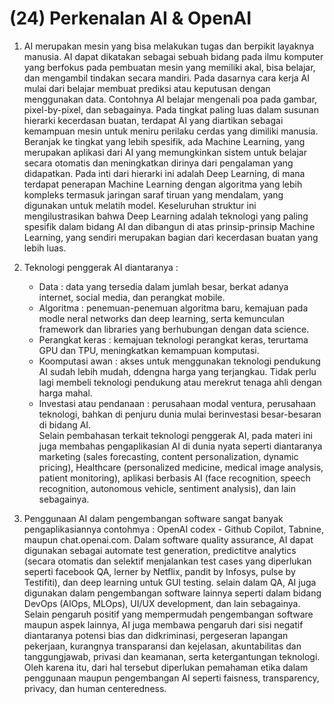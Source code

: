 # (24) Perkenalan AI & OpenAI

1. AI merupakan mesin yang bisa melakukan tugas dan berpikit layaknya manusia. AI dapat dikatakan sebagai sebuah bidang pada ilmu komputer yang berfokus pada pembuatan mesin yang memiliki akal, bisa belajar, dan mengambil tindakan secara mandiri. Pada dasarnya cara kerja AI mulai dari belajar membuat prediksi atau keputusan dengan menggunakan data. Contohnya AI belajar mengenali poa pada gambar, pixel-by-pixel, dan sebagainya. Pada tingkat paling luas dalam susunan hierarki kecerdasan buatan, terdapat AI yang diartikan sebagai kemampuan mesin untuk meniru perilaku cerdas yang dimiliki manusia. Beranjak ke tingkat yang lebih spesifik, ada Machine Learning, yang merupakan aplikasi dari AI yang memungkinkan sistem untuk belajar secara otomatis dan meningkatkan dirinya dari pengalaman yang didapatkan. Pada inti dari hierarki ini adalah Deep Learning, di mana terdapat penerapan Machine Learning dengan algoritma yang lebih kompleks termasuk jaringan saraf tiruan yang mendalam, yang digunakan untuk melatih model. Keseluruhan struktur ini mengilustrasikan bahwa Deep Learning adalah teknologi yang paling spesifik dalam bidang AI dan dibangun di atas prinsip-prinsip Machine Learning, yang sendiri merupakan bagian dari kecerdasan buatan yang lebih luas.

2. Teknologi penggerak AI diantaranya :
   - Data  : data yang tersedia dalam jumlah besar, berkat adanya internet, social media, dan perangkat mobile.
   - Algoritma : penemuan-penemuan algoritma baru, kemajuan pada modle neral networks dan deep learning, serta kemunculan framework dan libraries yang berhubungan dengan data science.
   - Perangkat keras : kemajuan teknologi perangkat keras, terurtama GPU dan TPU, meningkatkan kemampuan komputasi.
   - Koomputasi awan : akses untuk menggunakan teknologi pendukung AI sudah lebih mudah, ddengna harga yang terjangkau. Tidak perlu lagi membeli teknologi pendukung atau merekrut tenaga ahli dengan harga mahal.
   - Investasi atau pendanaan : perusahaan modal ventura, perusahaan teknologi, bahkan di penjuru dunia mulai berinvestasi besar-besaran di bidang AI.\
Selain pembahasan terkait teknologi penggerak AI, pada materi ini juga membahas pengaplikasian AI di dunia nyata seperti diantaranya marketing (sales forecasting, content personalization, dynamic pricing), Healthcare (personalized medicine, medical image analysis, patient monitoring), aplikasi berbasis AI (face recognition, speech recognition, autonomous vehicle, sentiment analysis), dan lain sebagainya.

3. Penggunaan AI dalam pengembangan software sangat banyak pengaplikasiannya contohmya : OpenAI codex - Github Copilot, Tabnine, maupun chat.openai.com. Dalam software quality assurance, AI dapat digunakan sebagai automate test generation, predictitve analytics (secara otomatis dan selektif menjalankan test cases yang diperlukan seperti facebook QA, lerner by Netflix, pandit by Infosys, pulse by Testifiti), dan deep learning untuk GUI testing. selain dalam QA, AI juga digunakan dalam pengembangan software lainnya seperti dalam bidang DevOps (AIOps, MLOps), UI/UX development, dan lain sebagainya. Selain pengaruh positif yang mempermudah pengembangan software maupun aspek lainnya, AI juga membawa pengaruh dari sisi negatif diantaranya potensi bias dan didkriminasi, pergeseran lapangan pekerjaan, kurangnya transparansi dan kejelasan, akuntabilitas dan tanggungjawab, privasi dan keamanan, serta ketergantungan teknologi. Oleh karena itu, dari hal tersebut diperlukan pemahaman etika dalam penggunaan maupun pengembangan AI seperti faisness, transparency, privacy, dan human centeredness.


